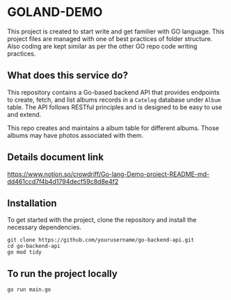 # GOLAND-DEMO

This project is created to start write and get familier with GO language.
This project files are managed with one of best practices of folder structure.
Also coding are kept similar as per the other GO repo code writing practices.

## What does this service do?

This repository contains a Go-based backend API that provides endpoints to create, fetch, and list albums records in a `Catelog` database under `Album` table. The API follows RESTful principles and is designed to be easy to use and extend.

This repo creates and maintains a album table for different albums. Those albums may have photos associated with them.

## Details document link

https://www.notion.so/crowdriff/Go-lang-Demo-project-README-md-dd461ccd7f4b4d1794decf59c8d8e4f2

## Installation

To get started with the project, clone the repository and install the necessary dependencies.

```
git clone https://github.com/yourusername/go-backend-api.git
cd go-backend-api
go mod tidy
```

## To run the project locally

```
go run main.go
```
